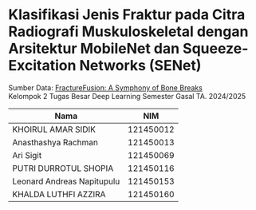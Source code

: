 # Klasifikasi Jenis Fraktur pada Citra Radiografi Muskuloskeletal dengan Arsitektur MobileNet dan Squeeze-Excitation Networks (SENet)

Sumber Data: [FractureFusion: A Symphony of Bone Breaks](https://www.kaggle.com/datasets/gauravduttakiit/fracturefusion-a-symphony-of-bone-breaks)  
Kelompok 2 Tugas Besar Deep Learning Semester Gasal TA. 2024/2025

| Nama                        | NIM          |
|-----------------------------|--------------|
| KHOIRUL AMAR SIDIK          | 121450012    |
| Anasthashya Rachman         | 121450013    |
| Ari Sigit                    | 121450069    |
| PUTRI DURROTUL SHOPIA       | 121450116    |
| Leonard Andreas Napitupulu  | 121450153    |
| KHALDA LUTHFI AZZIRA        | 121450160    |
